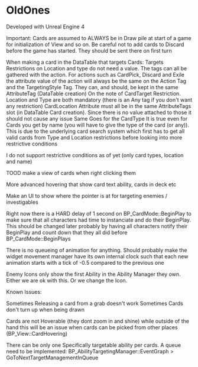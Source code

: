 # OldOnes

Developed with Unreal Engine 4

Important:
Cards are assumed to ALWAYS be in Draw pile at start of a game for initialization of View and so on. Be careful not to add cards to Discard before the game has started. They should be sent there on first turn

When making a card in the DataTable that targets Cards:
Targets Restrictions on Location and type do not need a value. The tags can all be gathered with the action.
For actions such as CardPick, Discard and Exile the attribute value of the action will always be the same on the Action Tag and the TargetingStyle Tag. They can, and should, be kept in the same AttributeTag (DataTable creation)
On the note of CardTarget Restriction. Location and Type are both mandatory (there is an Any tag if you don't want any restriction)
CardLocation Attribute must all be in the same AttributeTags slot (in DataTable Card creation). Since there is no value attached to those it should not cause any issue
Same Goes for the CardType 
It is true even for Cards you get by name (you will have to give the type of the card (or any)). This is due to the underlying card search system which first has to get all valid cards from Type and Location restrictions before looking into more restrictive conditions

I do not support restrictive conditions as of yet (only card types, location and name)



TOOD make a view of cards when right clicking them

More advanced hovering that show card text ability, cards in deck etc

Make an UI to show where the pointer is at for targeting enemies / investigables

Right now there is a HARD delay of 1 second on BP_CardMode::BeginPlay to make sure that all characters had time to instanciate and do their BeginPlay. This should be changed later probably by having all characters notify their BeginPlay and count down that they all did before BP_CardMode::BeginPlays

There is no queueing of animation for anything. Should probably make the widget movement manager have its own internal clock such that each new animation starts with a tick of -0.5 compared to the previous one

Enemy Icons only show the first Ability in the Ability Manager they own. Either we are ok with this. Or we change the Icon.

Known Issues:

Sometimes Releasing a card from a grab doesn't work
Sometimes Cards don't turn up when being drawn

Cards are not Hoverable (they dont zoom in and shine) while outside of the hand this will be an issue when cards can be picked from other places (BP_View::CardHovering)

There can be only one Specifically targetable ability per cards. A queue need to be implemented: BP_AbilityTargetingManager::EventGraph > GoToNextTargetManagementInQueue
